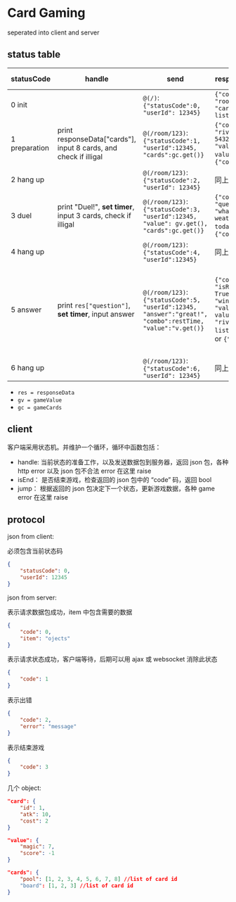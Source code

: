 # Card Gaming

seperated into client and server

## status table

statusCode | handle | send | responseData | postprocess and jump
---|---|---|---|---
0 init |  | `@(/)`: `{"statusCode":0, "userId": 12345}` | `{"code": 0, "room":id, "cards": list[card]*?}` | if `"code"` is 0 -> 1, else error
1 preparation | print responseData["cards"],  input 8 cards, and check if illigal | `@(/room/123)`: `{"statusCode":1, "userId":12345, "cards":gc.get()}` |`{"code": 0, "rival": 54321, "value": value}`, or `{"code": 1}`|if `"code"` is 0 -> gv.set(`"value"`) -> 3, elif `"code"` is 1 -> 2, else error
2 hang up |  | `@(/room/123)`: `{"statusCode":2, "userId": 12345}` |同上|同上
3 duel | print "Duel!", **set timer**, input 3 cards, check if illigal | `@(/room/123)`: `{"statusCode":3, "userId":12345, "value": gv.get(), "cards":gc.get()}` |`{"code": 0, "question": "what's the weather today"}`, or `{"code":1}`|if `"code"`is 0 ->  5, elif `"code"`is 1 -> 4, else -> error
4 hang up |  | `@(/room/123)`: `{"statusCode":4, "userId":12345}` |同上|同上
5 answer | print `res["question"]`, **set timer**, input answer | `@(/room/123)`: `{"statusCode":5, "userId":12345, "answer":"great!", "combo":restTime, "value":"v.get()}` |`{"code": 0, "isRight": True, "win":True, "value": value, "rivalCards": list[card]*3}`, or `{"code": 1}`|if `"code"`is 1 -> 6, elif `"code"` is 0 -> **EXPLOSION!**, print `"isRight"`, print `"win"`, gv.set(`"value"`) -> 3, else -> error
6 hang up |  | `@(/room/123)`: `{"statusCode":6, "userId": 12345}` |同上|同上

* `res = responseData`
* `gv = gameValue`
* `gc = gameCards`

## client

客户端采用状态机。并维护一个循环，循环中函数包括：
- handle: 当前状态的准备工作，以及发送数据包到服务器，返回 json 包，各种 http error 以及 json 包不合法 error 在这里 raise
- isEnd： 是否结束游戏，检查返回的 json 包中的 “code” 码，返回 bool
- jump： 根据返回的 json 包决定下一个状态，更新游戏数据，各种 game error 在这里 raise

## protocol

json from client:

必须包含当前状态码
```json
{
    "statusCode": 0,
    "userId": 12345
}
```

json from server:

表示请求数据包成功，item 中包含需要的数据
```json
{
    "code": 0,
    "item": "ojects"
}
```

表示请求状态成功，客户端等待，后期可以用 ajax 或 websocket 消除此状态
```json
{
    "code": 1
}
```

表示出错
```json
{
    "code": 2,
    "error": "message"
}
```

表示结束游戏
```json
{
    "code": 3
}
```

几个 object:

```json
"card": {
    "id": 1,
    "atk": 10,
    "cost": 2
}

"value": {
    "magic": 7,
    "score": -1
}

"cards": {
    "pool": [1, 2, 3, 4, 5, 6, 7, 8] //list of card id
    "board": [1, 2, 3] //list of card id
}
```
